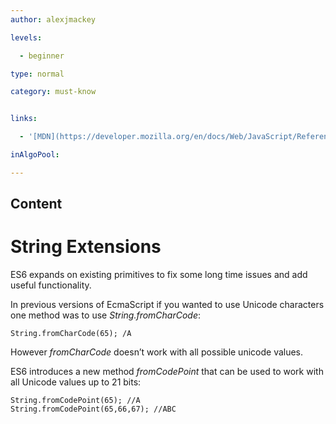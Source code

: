 ```yaml
---
author: alexjmackey

levels:

  - beginner

type: normal

category: must-know


links:

  - '[MDN](https://developer.mozilla.org/en/docs/Web/JavaScript/Reference/Global_Objects/String/fromCharCode){website}'

inAlgoPool:

---
```

## Content
# String Extensions

ES6 expands on existing primitives to fix some long time issues and add useful functionality. 

In previous versions of EcmaScript if you wanted to use Unicode characters one method was to use *String.fromCharCode*:

```
String.fromCharCode(65); /A
```

However *fromCharCode* doesn’t work with all possible unicode values.

ES6 introduces a new method *fromCodePoint* that can be used to work with all Unicode values up to 21 bits:

```
String.fromCodePoint(65); //A
String.fromCodePoint(65,66,67); //ABC
```

